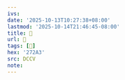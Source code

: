 ```yaml
---
ivs:
date: '2025-10-13T10:27:38+08:00'
lastmod: '2025-10-14T21:46:45-08:00'
title: 􄶳
url: 􄶳
tags: [𧊣]
hex: '272A3'
src: DCCV
note:
---
```

